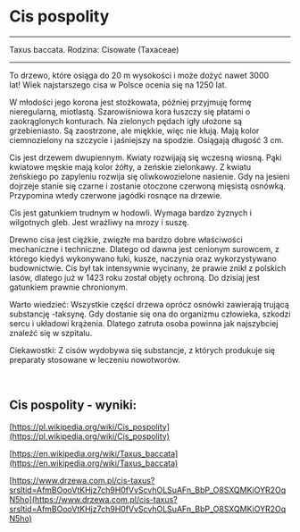 # Cis pospolity

---
Taxus baccata. Rodzina: Cisowate (Taxaceae)

---
To drzewo, które osiąga do 20 m wysokości i może dożyć nawet 3000 lat! Wiek najstarszego cisa w Polsce ocenia się na 1250 lat.

W młodości jego korona jest stożkowata, później przyjmuję formę nieregularną, miotlastą. Szarowiśniowa kora łuszczy się płatami o zaokrąglonych konturach. Na zielonych pędach igły ułożone są grzebieniasto. Są zaostrzone, ale miękkie, więc nie kłują. Mają kolor ciemnozielony na szczycie i jaśniejszy na spodzie. Osiągają długość 3 cm.

Cis jest drzewem dwupiennym. Kwiaty rozwijają się wczesną wiosną. Pąki kwiatowe męskie mają kolor żółty, a żeńskie zielonkawy. Z kwiatu żeńskiego po zapyleniu rozwija się oliwkowozielone nasienie. Gdy na jesieni dojrzeje stanie się czarne i zostanie otoczone czerwoną mięsistą osnówką. Przypomina wtedy czerwone jagódki rosnące na drzewie.

Cis jest gatunkiem trudnym w hodowli. Wymaga bardzo żyznych i wilgotnych gleb. Jest wrażliwy na mrozy i suszę.

Drewno cisa jest ciężkie, zwięzłe ma bardzo dobre właściwości mechaniczne i techniczne. Dlatego od dawna jest cenionym surowcem, z którego kiedyś wykonywano łuki, kusze, naczynia oraz wykorzystywano budownictwie. Cis był tak intensywnie wycinany, że prawie znikł z polskich lasów, dlatego już w 1423 roku został objęty ochroną. Do dzisiaj jest gatunkiem prawnie chronionym.

Warto wiedzieć: Wszystkie części drzewa oprócz osnówki zawierają trującą substancję -taksynę. Gdy dostanie się ona do organizmu człowieka, szkodzi sercu i układowi krążenia. Dlatego zatruta osoba powinna jak najszybciej znaleźć się w szpitalu.

Ciekawostki: Z cisów wydobywa się substancje, z których produkuje się preparaty stosowane w leczeniu nowotworów.

 

## Cis pospolity - wyniki:
[https://pl.wikipedia.org/wiki/Cis_pospolity](https://pl.wikipedia.org/wiki/Cis_pospolity)

[https://en.wikipedia.org/wiki/Taxus_baccata](https://en.wikipedia.org/wiki/Taxus_baccata)

[https://www.drzewa.com.pl/cis-taxus?srsltid=AfmBOooVtKHjz7ch9H0fVvScvhOLSuAFn_BbP_O8SXQMKiOYR2OqN5ho](https://www.drzewa.com.pl/cis-taxus?srsltid=AfmBOooVtKHjz7ch9H0fVvScvhOLSuAFn_BbP_O8SXQMKiOYR2OqN5ho)

